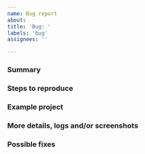 ```yaml
---
name: Bug report
about:
title: 'Bug: '
labels: 'bug'
assignees: ''

---
```


### Summary



### Steps to reproduce



### Example project

<!-- What is the dev site where this bug can be found -->



### More details, logs and/or screenshots

<!-- What should happen -->



### Possible fixes

<!-- If you can, link to the line of code that might be responsible for the problem. -->
